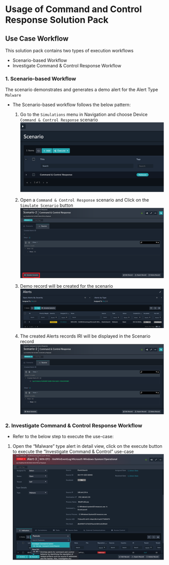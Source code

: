 # Usage of Command and Control Response Solution Pack

## Use Case Workflow

This solution pack contains two types of execution workflows

- Scenario-based Workflow
- Investigate Command & Control Response Workflow

### 1. Scenario-based Workflow

The scenario demonstrates and generates a demo alert for the Alert Type `Malware`

- The Scenario-based workflow follows the below pattern:
    1. Go to the `Simulations` menu in Navigation and choose Device `Command & Control Response` scenario
    ![Select Scenario](media/selectScenario.png)

    2. Open a `Command & Control Response` scenario and Click on the `Simulate Scenario` button
    ![Simulate Scenario](media/simulateScenario.png)

    3. Demo record will be created for the scenario
    ![Demo Alert](media/demoAlert.png)

    4. The created Alerts records IRI will be displayed in the Scenario record
    ![Alert Record IRI](media/alertsRecordsIRI.png)

### 2. Investigate Command & Control Response Workflow

- Refer to the below step to execute the use-case:

1. Open the “Malware” type alert in detail view, click on the execute button to execute the “Investigate Command & Control” use-case 
![Use-Case](media/usecase.png)
